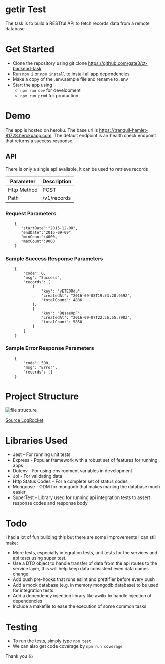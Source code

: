 # getir Test

The task is to build a RESTful API to fetch records data from a remote database. 

# Get Started
- Clone the repository using git clone https://github.com/gate3/ct-backend-task
- Run ```npm i``` or ```npm install``` to install all app dependencies
- Make a copy of the .env.sample file and rename to .env
- Start the app using 
    - ```npm run dev``` for development
    - ```npm run prod``` for production 
    
# Demo

The app is hosted on heroku. The base url is <a href="https://tranquil-hamlet-81728.herokuapp.com">https://tranquil-hamlet-81728.herokuapp.com</a>.
The default endpoint is an health check endpoint that returns a success response.

## API

There is only a single api available, it can be used to retrieve records

| Parameter | Description                               | 
|-------------|-----------------------------------------|
| Http Method | POST                                    |
| Path        | /v1/records                             |

### Request Parameters

```
    {
       "startDate":"2015-12-08",
       "endDate":"2016-09-09",
       "minCount":4000,
       "maxCount":9000
    }
```

### Sample Success Response Parameters

```
    {
        "code": 0,
        "msg": "Success",
        "records": [
            {
                "key": "yETEORdu",
                "createdAt": "2016-09-08T19:53:20.959Z",
                "totalCount": 4886
            },
            {
                "key": "BQsaeOpF",
                "createdAt": "2016-09-07T22:56:55.798Z",
                "totalCount": 5850
            }
        ]
    }
```

### Sample Error Response Parameters

```
    {
        "code": 500,
        "msg": "Error",
        "records": []
    }
```

# Project Structure
![file structure](https://i1.wp.com/blog.logrocket.com/wp-content/uploads/2019/10/folder-structure.png?w=730&ssl=1)

<a href="https://blog.logrocket.com/the-perfect-architecture-flow-for-your-next-node-js-project/">Source LogRocket</a>


# Libraries Used

- Jest - For running unit tests
- Express - Popular framework with a robust set of features for running apps
- Dotenv - For using environment variables in development
- Joi - For validating data
- Http Status Codes - For a complete set of status codes
- Mongoose - ODM for mongodb that makes maning the database much easier
- SuperTest - Library used for running api integration tests to assert response codes and response body


# Todo

I had a lot of fun building this but there are some improvements I can still make:

- More tests, especially integration tests, unit tests for the services and api tests using super test.
- Use a DTO object to handle transfer of data from the api routes to the service layer, this will help keep data consistent even data names change
- Add push pre-hooks that runs eslint and prettifier before every push
- Add a mock database (e.g. in memory mongodb database) to be used for integration tests
- Add a dependency injection library like awilix to handle injection of dependencies
- Include a makefile to ease the execution of some common tasks

# Testing

- To run the tests, simply type ```npm test```
- We can also get code coverage by ```npm run coverage```

Thank you 👍

